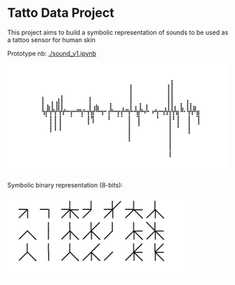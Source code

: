 # Tatto Data Project

This project aims to build a symbolic representation of sounds to be used as a tattoo sensor for human skin

Prototype nb: <a href='./sound_v1.ipynb'>./sound_v1.ipynb</a>


<img src="./points_01.png"></img>



Symbolic binary representation (8-bits): 

<img src="./symb_sound.jpg" width="80%"></img>
